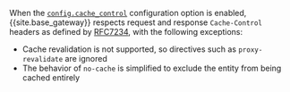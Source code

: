 
When the [`config.cache_control`](./reference/#schema--config-cache-control) configuration option is enabled, 
{{site.base_gateway}} respects request and response `Cache-Control` headers as 
defined by [RFC7234](https://tools.ietf.org/html/rfc7234#section-5.2), with the following exceptions:

* Cache revalidation is not supported, so directives such as `proxy-revalidate` are ignored
* The behavior of `no-cache` is simplified to exclude the entity from being cached entirely
